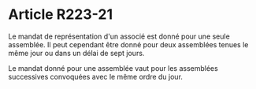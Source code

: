 # Article R223-21

Le mandat de représentation d'un associé est donné pour une seule assemblée. Il peut cependant être donné pour deux assemblées tenues le même jour ou dans un délai de sept jours.

Le mandat donné pour une assemblée vaut pour les assemblées successives convoquées avec le même ordre du jour.
